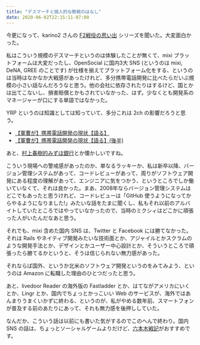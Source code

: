 ```yaml
---
title: "デスマーチと個人的な敗戦のはなし"
date: 2020-06-02T22:15:11-07:00
---
```


今更になって、karino2 さんの [F2戦役の思い出](https://anchor.fm/karino2/episodes/75-F2-1-e93eti) シリーズを聞いた。大変面白かった。

私はこういう規模のデスマーチというのは体験したことが無くて、mixi プラットフォームは大変だったし、OpenSocial に国内3大 SNS (というのは mixi, DeNA, GREE のことです) が仕様を揃えてプラットフォーム化をする、というのは当時はなかなか大戦感があったけれど、多分携帯電話開発に比べたらだいぶ規模の小さい話なんだろうなと思う。他の会社に依存されたりはするけど、国とかは出てこないし、損害賠償とかもされていなかった、はず。少なくとも開発系のマネージャーが口にする単語ではなかった。

YRP というのは知識としては知っていて、多分これは 2ch の影響だろうと思う。

* [【軍曹が】携帯電話開発の現状【語る】](https://web.archive.org/web/20050410235737/http://s03.2log.net/home/programmer/archives/blog38.html)
* [【軍曹が】携帯電話開発の現状【語る】(後半)](https://web.archive.org/web/20050411001332/http://s03.2log.net/home/programmer/archives/blog39.html)

あと、[村上春樹的みずほ銀行](https://web.archive.org/web/20040810085347/http://soc.2log.net/monasouken/archives/blog185.html)とか懐かしいですね。

こういう現場への警戒感があったのか、単なるラッキーか、私は新卒以降、バージョン管理システムがあって、コードレビューがあって、周りがソフトウェア開発にある程度の理解があって、エンジニアに気をつかう、というところでしか働いていなくて、それは良かった。まあ、2008年ならバージョン管理システムはどこでもあったと思うけれど、コードレビューは「GitHub 使うようになってからやるようになりました!」みたいな話をたまに聞くし、私もそれ以前のアルバイトしていたところではやっていなかったので、当時のミクシィはどこかに頑張った人がいたんだなあと思う。

それでも、mixi 含めた国内 SNS は、Twitter と Facebook には勝てなかった。それは Rails やネイティブ開発みたいな技術面とか、アジャイルとかスクラムのような開発手法とか、デザインとかユーザー中心設計とか、そういうところで頑張ったら勝てるかというと、そうは信じられない無力感があった。

それならば国外、というか北米のソフトウェア開発というのをみてみよう、というのは Amazon に転職した理由のひとつだったと思う。

あと、livedoor Reader の海外版の Fastladder とか、はてながアメリカにいくとか、Lingr とか、国内でちょっとかっこいい Web のサービスが、海外ではあんまりうまくいかずに終わる、というのが、私がやめる数年前、スマートフォンが普及する前のあたりにあって、それも無力感を後押ししていた。

なんだか、こういう話は以前にも書いた気がするのでこのへんで終わり。国内 SNS の話は、ちょっとソーシャルゲームよりだけど、[六本木戦記](https://ryukbk.blogspot.com/2017/12/roppongisenki.html)がおすすめです。
